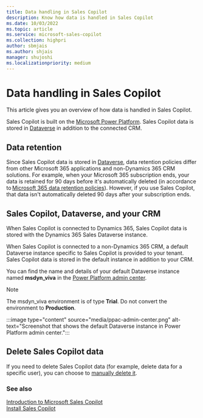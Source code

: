 ```yaml
---
title: Data handling in Sales Copilot 
description: Know how data is handled in Sales Copilot 
ms.date: 10/03/2022
ms.topic: article
ms.service: microsoft-sales-copilot
ms.collection: highpri
author: sbmjais
ms.author: shjais
manager: shujoshi
ms.localizationpriority: medium
---
```



# Data handling in Sales Copilot 



This article gives you an overview of how data is handled in Sales Copilot.

Sales Copilot is built on the [Microsoft Power Platform](https://powerplatform.microsoft.com/). Sales Copilot data is stored in [Dataverse](/powerapps/maker/common-data-service/data-platform-intro) in addition to the connected CRM.

## Data retention 

Since Sales Copilot data is stored in [Dataverse](/powerapps/maker/common-data-service/data-platform-intro), data retention policies differ from other Microsoft 365 applications and non-Dynamics 365 CRM solutions. For example, when your Microsoft 365 subscription ends, your data is retained for 90 days before it's automatically deleted (in accordance to [Microsoft 365 data retention policies](/microsoft-365/compliance/retention-policies)). However, if you use Sales Copilot, that data isn't automatically deleted 90 days after your subscription ends.  

## Sales Copilot, Dataverse, and your CRM

When Sales Copilot is connected to Dynamics 365, Sales Copilot data is stored with the Dynamics 365 Sales Dataverse instance.

When Sales Copilot is connected to a non-Dynamics 365 CRM, a default Dataverse instance specific to Sales Copilot is provided to your tenant. Sales Copilot data is stored in the default instance in addition to your CRM. 

You can find the name and details of your default Dataverse instance named **msdyn_viva** in the [Power Platform admin center](https://admin.powerplatform.microsoft.com/).

> [!NOTE]
> The msdyn_viva environment is of type **Trial**. Do not convert the environment to **Production**.

:::image type="content" source="media/ppac-admin-center.png" alt-text="Screenshot that shows the default Dataverse instance in Power Platform admin center.":::

## Delete Sales Copilot data 

If you need to delete Sales Copilot data (for example, delete data for a specific user), you can choose to [manually delete it](/power-platform/admin/remove-user-personal-data). 

### See also

[Introduction to Microsoft Sales Copilot](introduction.md)<br>
[Install Sales Copilot](install-viva-sales.md)
